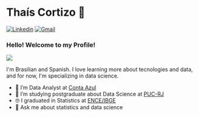 # Thaís Cortizo 👋

[![Linkedin](https://img.shields.io/badge/LinkedIn-blue?style=for-the-badge&logo=Linkedin)](https://www.linkedin.com/in/thaiscortizo)
[![Gmail](https://img.shields.io/badge/-Gmail-c14438?style=for-the-badge&logo=Gmail&logoColor=white&link=mailto:thaiscortizo93@gmail.com)](mailto:thaiscortizo93@gmail.com)

### Hello! Welcome to my Profile!
<img style="margin: 0 auto" src="https://pa1.narvii.com/6773/0adfa7139f8547004174d1f71ed1ef3172699fec_hq.gif">

I'm Brasilian and Spanish. I love learning more about tecnologies and data, and for now, I'm specializing in data science. 

- 🔭 I’m Data Analyst at <a target="_blank" href="https://contaazul.com//">Conta Azul</a>
- 🌱 I’m studying postgraduate about Data Science at <a target="_blank" href="https://www.puc-rio.br//">PUC-RJ</a>
- 🤓 I graduated in Statistics at <a target="_blank" href="https://ence.ibge.gov.br//">ENCE/IBGE</a>
- 💬 Ask me about statistics and data science

